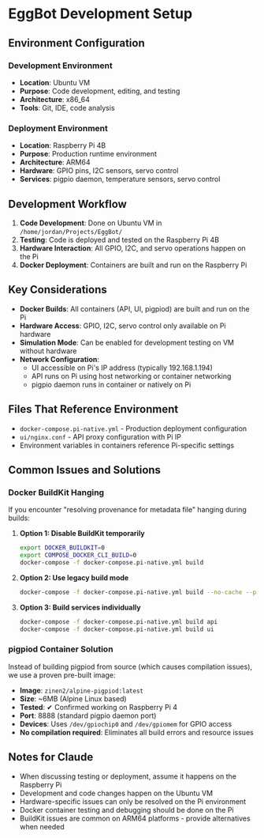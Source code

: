 # EggBot Development Setup

## Environment Configuration

### Development Environment
- **Location**: Ubuntu VM
- **Purpose**: Code development, editing, and testing
- **Architecture**: x86_64
- **Tools**: Git, IDE, code analysis

### Deployment Environment
- **Location**: Raspberry Pi 4B
- **Purpose**: Production runtime environment
- **Architecture**: ARM64
- **Hardware**: GPIO pins, I2C sensors, servo control
- **Services**: pigpio daemon, temperature sensors, servo control

## Development Workflow

1. **Code Development**: Done on Ubuntu VM in `/home/jordan/Projects/EggBot/`
2. **Testing**: Code is deployed and tested on the Raspberry Pi 4B
3. **Hardware Interaction**: All GPIO, I2C, and servo operations happen on the Pi
4. **Docker Deployment**: Containers are built and run on the Raspberry Pi

## Key Considerations

- **Docker Builds**: All containers (API, UI, pigpiod) are built and run on the Pi
- **Hardware Access**: GPIO, I2C, servo control only available on Pi hardware
- **Simulation Mode**: Can be enabled for development testing on VM without hardware
- **Network Configuration**:
  - UI accessible on Pi's IP address (typically 192.168.1.194)
  - API runs on Pi using host networking or container networking
  - pigpio daemon runs in container or natively on Pi

## Files That Reference Environment

- `docker-compose.pi-native.yml` - Production deployment configuration
- `ui/nginx.conf` - API proxy configuration with Pi IP
- Environment variables in containers reference Pi-specific settings

## Common Issues and Solutions

### Docker BuildKit Hanging
If you encounter "resolving provenance for metadata file" hanging during builds:

1. **Option 1: Disable BuildKit temporarily**
   ```bash
   export DOCKER_BUILDKIT=0
   export COMPOSE_DOCKER_CLI_BUILD=0
   docker-compose -f docker-compose.pi-native.yml build
   ```

2. **Option 2: Use legacy build mode**
   ```bash
   docker-compose -f docker-compose.pi-native.yml build --no-cache --parallel
   ```

3. **Option 3: Build services individually**
   ```bash
   docker-compose -f docker-compose.pi-native.yml build api
   docker-compose -f docker-compose.pi-native.yml build ui
   ```

### pigpiod Container Solution
Instead of building pigpiod from source (which causes compilation issues), we use a proven pre-built image:

- **Image**: `zinen2/alpine-pigpiod:latest`
- **Size**: ~6MB (Alpine Linux based)
- **Tested**: ✔ Confirmed working on Raspberry Pi 4
- **Port**: 8888 (standard pigpio daemon port)
- **Devices**: Uses `/dev/gpiochip0` and `/dev/gpiomem` for GPIO access
- **No compilation required**: Eliminates all build errors and resource issues

## Notes for Claude

- When discussing testing or deployment, assume it happens on the Raspberry Pi
- Development and code changes happen on the Ubuntu VM
- Hardware-specific issues can only be resolved on the Pi environment
- Docker container testing and debugging should be done on the Pi
- BuildKit issues are common on ARM64 platforms - provide alternatives when needed